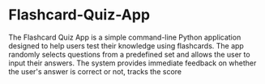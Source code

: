 # Flashcard-Quiz-App
The Flashcard Quiz App is a simple command-line Python application designed to help users test their knowledge using flashcards. The app randomly selects questions from a predefined set and allows the user to input their answers. The system provides immediate feedback on whether the user's answer is correct or not, tracks the score
